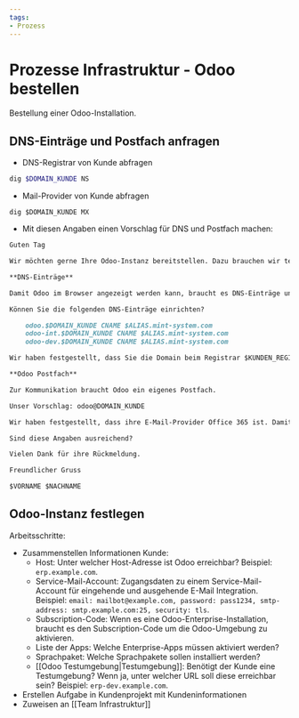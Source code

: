 ```yaml
---
tags:
- Prozess
---
```

# Prozesse Infrastruktur - Odoo bestellen
Bestellung einer Odoo-Installation.

## DNS-Einträge und Postfach anfragen

* DNS-Registrar von Kunde abfragen

```bash
dig $DOMAIN_KUNDE NS
```

* Mail-Provider von Kunde abfragen

```
dig $DOMAIN_KUNDE MX
```

* Mit diesen Angaben einen Vorschlag für DNS und Postfach machen:

```md
Guten Tag

Wir möchten gerne Ihre Odoo-Instanz bereitstellen. Dazu brauchen wir technische Konfigurationen von ihrer Seite.

**DNS-Einträge**

Damit Odoo im Browser angezeigt werden kann, braucht es DNS-Einträge unter ihrer Domäne $DOMAIN_KUNDE.

Können Sie die folgenden DNS-Einträge einrichten?

	odoo.$DOMAIN_KUNDE CNAME $ALIAS.mint-system.com
	odoo-int.$DOMAIN_KUNDE CNAME $ALIAS.mint-system.com
	odoo-dev.$DOMAIN_KUNDE CNAME $ALIAS.mint-system.com

Wir haben festgestellt, dass Sie die Domain beim Registrar $KUNDEN_REGISTRAR verwalten. Sie können dort die DNS-Einträge erstellen.

**Odoo Postfach**

Zur Kommunikation braucht Odoo ein eigenes Postfach.

Unser Vorschlag: odoo@DOMAIN_KUNDE

Wir haben festgestellt, dass ihre E-Mail-Provider Office 365 ist. Damit Odoo das Postfach verwenden kann, muss Odoo als OAuth-App registriert werden: https://www.odoo-wiki.org/settings-oauth.html#odoo-als-oauth-app-auf-azure-registrieren

Sind diese Angaben ausreichend?

Vielen Dank für ihre Rückmeldung.

Freundlicher Gruss

$VORNAME $NACHNAME
```

## Odoo-Instanz festlegen

Arbeitsschritte:
* Zusammenstellen Informationen Kunde:
	* Host: Unter welcher Host-Adresse ist Odoo erreichbar? Beispiel: `erp.example.com`. 
	* Service-Mail-Account: Zugangsdaten zu einem Service-Mail-Account für eingehende und ausgehende E-Mail Integration. Beispiel: `email: mailbot@example.com, password: pass1234, smtp-address: smtp.example.com:25, security: tls`.
	* Subscription-Code: Wenn es eine Odoo-Enterprise-Installation, braucht es den Subscription-Code um die Odoo-Umgebung zu aktivieren.
	* Liste der Apps: Welche Enterprise-Apps müssen aktiviert werden?
	* Sprachpaket: Welche Sprachpakete sollen installiert werden?
	* [[Odoo Testumgebung|Testumgebung]]: Benötigt der Kunde eine Testumgebung? Wenn ja, unter welcher URL soll diese erreichbar sein? Beispiel: `erp-dev.example.com`.
* Erstellen Aufgabe in Kundenprojekt mit Kundeninformationen
* Zuweisen an [[Team Infrastruktur]]